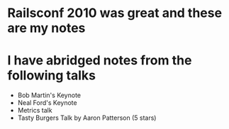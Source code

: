 # Railsconf 2010 was great and these are my notes


# I have abridged notes from the following talks
* Bob Martin's Keynote
* Neal Ford's Keynote
* Metrics talk
* Tasty Burgers Talk by Aaron Patterson \(5 stars\)
